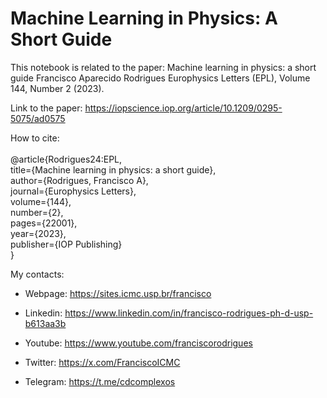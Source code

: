 # Machine Learning in Physics: A Short Guide

This notebook is related to the paper: 
Machine learning in physics: a short guide
Francisco Aparecido Rodrigues
Europhysics Letters (EPL), Volume 144, Number 2 (2023).

Link to the paper: 
https://iopscience.iop.org/article/10.1209/0295-5075/ad0575

How to cite:<br><br>
@article{Rodrigues24:EPL,<br>
   title={Machine learning in physics: a short guide},<br>
   author={Rodrigues, Francisco A},<br>
   journal={Europhysics Letters},<br>
   volume={144},<br>
   number={2},<br>
   pages={22001},<br>
   year={2023},<br>
   publisher={IOP Publishing}<br>
}

My contacts:

* Webpage: https://sites.icmc.usp.br/francisco

* Linkedin: https://www.linkedin.com/in/francisco-rodrigues-ph-d-usp-b613aa3b

* Youtube: https://www.youtube.com/franciscorodrigues

* Twitter: https://x.com/FranciscoICMC

* Telegram: https://t.me/cdcomplexos

